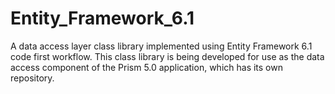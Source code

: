 Entity_Framework_6.1
===============

A data access layer class library implemented using Entity Framework 6.1 code first workflow.
 This class library is being developed for use as the data access component of the Prism 5.0 application, which has its own repository.
